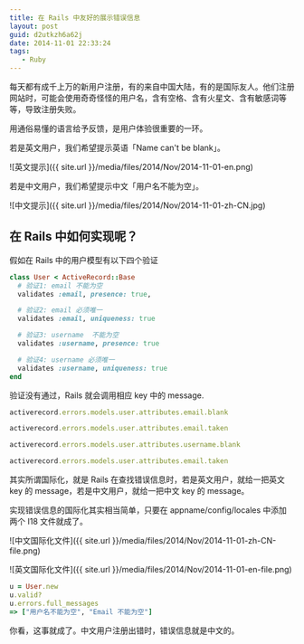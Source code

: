 ```yaml
---
title: 在 Rails 中友好的展示错误信息
layout: post
guid: d2utkzh6a62j
date: 2014-11-01 22:33:24
tags:
   - Ruby
---
```


每天都有成千上万的新用户注册，有的来自中国大陆，有的是国际友人。他们注册网站时，可能会使用奇奇怪怪的用户名，含有空格、含有火星文、含有敏感词等等，导致注册失败。

用通俗易懂的语言给予反馈，是用户体验很重要的一环。

若是英文用户，我们希望提示英语「Name can't be blank」。

![英文提示]({{ site.url }}/media/files/2014/Nov/2014-11-01-en.png)


若是中文用户，我们希望提示中文「用户名不能为空」。

![中文提示]({{ site.url }}/media/files/2014/Nov/2014-11-01-zh-CN.jpg)

## 在 Rails 中如何实现呢？


假如在 Rails 中的用户模型有以下四个验证

``` ruby
class User < ActiveRecord::Base
  # 验证1: email 不能为空
  validates :email, presence: true,

  # 验证2: email 必须唯一
  validates :email, uniqueness: true

  # 验证3: username  不能为空
  validates :username, presence: true

  # 验证4: username 必须唯一
  validates :username, uniqueness: true
end
```

验证没有通过，Rails 就会调用相应 key 中的 message.

``` ruby
activerecord.errors.models.user.attributes.email.blank

activerecord.errors.models.user.attributes.email.taken

activerecord.errors.models.user.attributes.username.blank

activerecord.errors.models.user.attributes.email.taken
```

其实所谓国际化，就是 Rails 在查找错误信息时，若是英文用户，就给一把英文 key 的 message，若是中文用户，就给一把中文 key 的 message。

实现错误信息的国际化其实相当简单，只要在 appname/config/locales 中添加两个 I18 文件就成了。

![中文国际化文件]({{ site.url }}/media/files/2014/Nov/2014-11-01-zh-CN-file.png)

![英文国际化文件]({{ site.url }}/media/files/2014/Nov/2014-11-01-en-file.png)

``` ruby
u = User.new
u.valid?
u.errors.full_messages
=> ["用户名不能为空", "Email 不能为空"]
```

你看，这事就成了。中文用户注册出错时，错误信息就是中文的。
